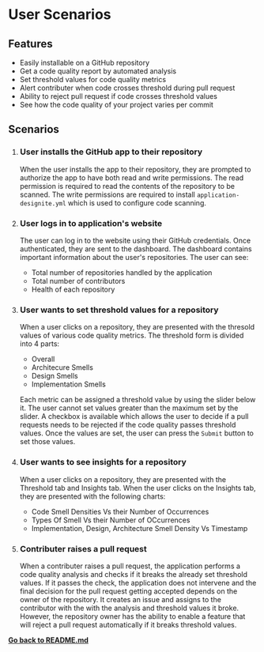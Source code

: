 # User Scenarios

## Features

* Easily installable on a GitHub repository
* Get a code quality report by automated analysis
* Set threshold values for code quality metrics
* Alert contributer when code crosses threshold during pull request
* Ability to reject pull request if code crosses threshold values
* See how the code quality of your project varies per commit

## Scenarios
1. ### **User installs the GitHub app to their repository**
    When the user installs the app to their repository, they are prompted to authorize the app to have both read and write permissions. The read permission is required to read the contents of the repository to be scanned. The write permissions are required to install ```application-designite.yml``` which is used to configure code scanning.  

2. ### **User logs in to application's website**
    The user can log in to the website using their GitHub credentials. Once authenticated, they are sent to the dashboard. The dashboard contains important information about the user's repositories. The user can see:
    * Total number of repositories handled by the application
    * Total number of contributors
    * Health of each repository  
  
3. ### **User wants to set threshold values for a repository**
    When a user clicks on a repository, they are presented with the thresold values of various code quality metrics. The threshold form is divided into 4 parts:
    * Overall
    * Architecure Smells
    * Design Smells
    * Implementation Smells  
  
    Each metric can be assigned a threshold value by using the slider below it. The user cannot set values greater than the maximum set by the slider. A checkbox is available which allows the user to decide if a pull requests needs to be rejected if the code quality passes threshold values. Once the values are set, the user can press the ```Submit``` button to set those values.

4. ### **User wants to see insights for a repository**
    When a user clicks on a repository, they are presented with the Threshold tab and Insights tab. When the user clicks on the Insights tab, they are presented with the following charts:
    * Code Smell Densities Vs their Number of Occurrences
    * Types Of Smell Vs their Number of OCcurrences
    * Implementation, Design, Architecture Smell Density Vs Timestamp

5. ### **Contributer raises a pull request**
    When a contributer raises a pull request, the application performs a code quality analysis and checks if it breaks the already set threshold values. If it passes the check, the application does not intervene and the final decision for the pull request getting accepted depends on the owner of the repository. It creates an issue and assigns to the contributor with the with the analysis and threshold values it broke.  
    However, the repository owner has the ability to enable a feature that will reject a pull request automatically if it breaks threshold values.

[**Go back to README.md**](../README.md)
